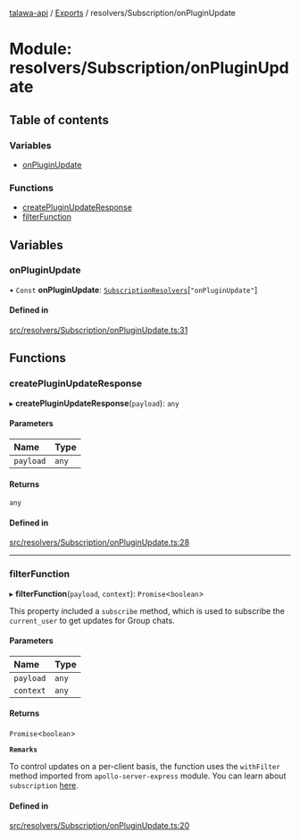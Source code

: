 [talawa-api](../README.md) / [Exports](../modules.md) / resolvers/Subscription/onPluginUpdate

# Module: resolvers/Subscription/onPluginUpdate

## Table of contents

### Variables

- [onPluginUpdate](resolvers_Subscription_onPluginUpdate.md#onpluginupdate)

### Functions

- [createPluginUpdateResponse](resolvers_Subscription_onPluginUpdate.md#createpluginupdateresponse)
- [filterFunction](resolvers_Subscription_onPluginUpdate.md#filterfunction)

## Variables

### onPluginUpdate

• `Const` **onPluginUpdate**: [`SubscriptionResolvers`](types_generatedGraphQLTypes.md#subscriptionresolvers)[``"onPluginUpdate"``]

#### Defined in

[src/resolvers/Subscription/onPluginUpdate.ts:31](https://github.com/PalisadoesFoundation/talawa-api/blob/53234da/src/resolvers/Subscription/onPluginUpdate.ts#L31)

## Functions

### createPluginUpdateResponse

▸ **createPluginUpdateResponse**(`payload`): `any`

#### Parameters

| Name | Type |
| :------ | :------ |
| `payload` | `any` |

#### Returns

`any`

#### Defined in

[src/resolvers/Subscription/onPluginUpdate.ts:28](https://github.com/PalisadoesFoundation/talawa-api/blob/53234da/src/resolvers/Subscription/onPluginUpdate.ts#L28)

___

### filterFunction

▸ **filterFunction**(`payload`, `context`): `Promise`\<`boolean`\>

This property included a `subscribe` method, which is used to
subscribe the `current_user` to get updates for Group chats.

#### Parameters

| Name | Type |
| :------ | :------ |
| `payload` | `any` |
| `context` | `any` |

#### Returns

`Promise`\<`boolean`\>

**`Remarks`**

To control updates on a per-client basis, the function uses the `withFilter`
method imported from `apollo-server-express` module.
You can learn about `subscription` [here](https://www.apollographql.com/docs/apollo-server/data/subscriptions/).

#### Defined in

[src/resolvers/Subscription/onPluginUpdate.ts:20](https://github.com/PalisadoesFoundation/talawa-api/blob/53234da/src/resolvers/Subscription/onPluginUpdate.ts#L20)
